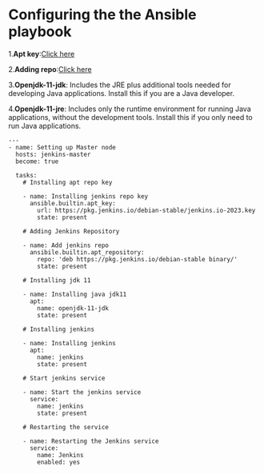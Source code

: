 # Configuring the the Ansible playbook


1.**Apt key**:[Click here](https://docs.ansible.com/ansible/latest/collections/ansible/builtin/apt_key_module.html)

2.**Adding repo**:[Click here](https://docs.ansible.com/ansible/latest/collections/ansible/builtin/apt_repository_module.html)

3.**Openjdk-11-jdk**: Includes the JRE plus additional tools needed for developing Java applications. Install this if you are a Java developer.

4.**Openjdk-11-jre**: Includes only the runtime environment for running Java applications, without the development tools. Install this if you only need to run Java applications.





```
---
- name: Setting up Master node
  hosts: jenkins-master
  become: true

  tasks:
    # Installing apt repo key

    - name: Installing jenkins repo key  
      ansible.builtin.apt_key:
        url: https://pkg.jenkins.io/debian-stable/jenkins.io-2023.key
        state: present

    # Adding Jenkins Repository

    - name: Add jenkins repo
      ansibile.builtin.apt_repository:
        repo: 'deb https://pkg.jenkins.io/debian-stable binary/'
        state: present

    # Installing jdk 11

    - name: Installing java jdk11
      apt:
        name: openjdk-11-jdk
        state: present

    # Installing jenkins

    - name: Installing jenkins
      apt:
        name: jenkins
        state: present

    # Start jenkins service

    - name: Start the jenkins service
      service:
        name: jenkins
        state: present
    
    # Restarting the service 

    - name: Restarting the Jenkins service
      service:
        name: Jenkins
        enabled: yes

```

